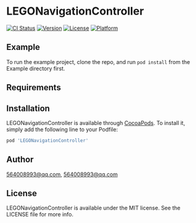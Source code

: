 # LEGONavigationController

[![CI Status](https://img.shields.io/travis/564008993@qq.com/LEGONavigationController.svg?style=flat)](https://travis-ci.org/564008993@qq.com/LEGONavigationController)
[![Version](https://img.shields.io/cocoapods/v/LEGONavigationController.svg?style=flat)](https://cocoapods.org/pods/LEGONavigationController)
[![License](https://img.shields.io/cocoapods/l/LEGONavigationController.svg?style=flat)](https://cocoapods.org/pods/LEGONavigationController)
[![Platform](https://img.shields.io/cocoapods/p/LEGONavigationController.svg?style=flat)](https://cocoapods.org/pods/LEGONavigationController)

## Example

To run the example project, clone the repo, and run `pod install` from the Example directory first.

## Requirements

## Installation

LEGONavigationController is available through [CocoaPods](https://cocoapods.org). To install
it, simply add the following line to your Podfile:

```ruby
pod 'LEGONavigationController'
```

## Author

564008993@qq.com, 564008993@qq.com

## License

LEGONavigationController is available under the MIT license. See the LICENSE file for more info.

